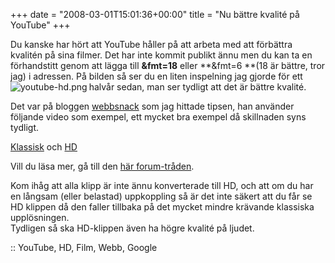 +++
date = "2008-03-01T15:01:36+00:00"
title = "Nu bättre kvalité på YouTube"
+++

Du kanske har hört att YouTube håller på att arbeta med att förbättra kvalitén på sina filmer. Det har inte kommit publikt ännu men du kan ta en förhandstitt genom att lägga till **&fmt=18** eller **&fmt=6 **(18 är bättre, tror jag) i adressen. På bilden så ser du en liten inspelning jag gjorde för ett halvår sedan, man ser tydligt att det är bättre kvalité.<img src="/images/2008/03/youtube-hd.png" title="youtube-hd.png" alt="youtube-hd.png" align="left" />

Det var på bloggen [webbsnack][1] som jag hittade tipsen, han använder följande video som exempel, ett mycket bra exempel då skillnaden syns tydligt.

[Klassisk][2] och [HD][3]

Vill du läsa mer, gå till den [här forum-tråden][4].

Kom ihåg att alla klipp är inte ännu konverterade till HD, och att om du har en långsam (eller belastad) uppkoppling så är det inte säkert att du får se HD klippen då den faller tillbaka på det mycket mindre krävande klassiska upplösningen.  
Tydligen så ska HD-klippen även ha högre kvalité på ljudet.

:: YouTube, HD, Film, Webb, Google

<small></small>

 [1]: http://webbsnack.wordpress.com/2008/02/29/sa-far-du-hogre-kvalitet-pa-youtube-filmer/
 [2]: http://www.youtube.com/watch?v=KOUuSFQjGaA
 [3]: http://www.youtube.com/watch?v=KOUuSFQjGaA&fmt=18
 [4]: http://forum.videohelp.com/topic346256.html
